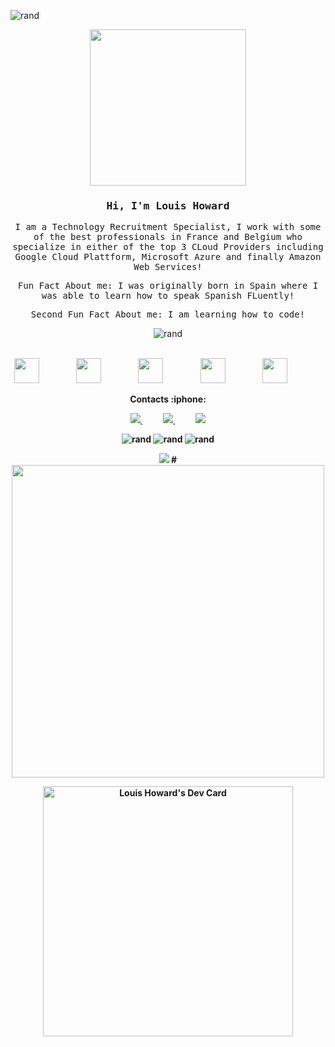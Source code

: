 
![rand](https://rand-xyz.now.sh/api/hello)
<div align="center">
    <img height="250" src="https://i0.wp.com/www.printmag.com/wp-content/uploads/2021/02/4cbe8d_f1ed2800a49649848102c68fc5a66e53mv2.gif?resize=476%2C280&ssl=1">

<head>
<div align='center'>

<h3><samp><strong> Hi, I'm Louis Howard </strong> </samp></h3>


<p> <samp> I am a Technology Recruitment Specialist, I work with some of the best professionals in France and Belgium who specialize in either of the top 3 CLoud Providers including Google Cloud Plattform, Microsoft Azure and finally Amazon Web Services!<br> </samp></p>

<p> <samp>Fun Fact About me: I was originally born in Spain where I was able to learn how to speak Spanish FLuently!<br> </samp></p>
  
  <p> <samp>Second Fun Fact About me: I am learning how to code!<br> </samp></p>

![rand](https://rand-xyz.now.sh/api/hello)

  <br>



<div align="center">
    <img height="40" src="https://cdn.jsdelivr.net/gh/devicons/devicon/icons/linkedin/linkedin-original.svg">
    &nbsp;&nbsp;&nbsp;&nbsp;&nbsp;&nbsp;&nbsp;&nbsp;&nbsp;&nbsp;&nbsp;&nbsp;&nbsp;
    <img height="40" src="https://cdn.jsdelivr.net/gh/devicons/devicon/icons/javascript/javascript-plain.svg">
    &nbsp;&nbsp;&nbsp;&nbsp;&nbsp;&nbsp;&nbsp;&nbsp;&nbsp;&nbsp;&nbsp;&nbsp;&nbsp;
    <img height="40" src="https://cdn.jsdelivr.net/gh/devicons/devicon/icons/html5/html5-plain-wordmark.svg">
    &nbsp;&nbsp;&nbsp;&nbsp;&nbsp;&nbsp;&nbsp;&nbsp;&nbsp;&nbsp;&nbsp;&nbsp;&nbsp;
    <img height="40" src="https://cdn.jsdelivr.net/gh/devicons/devicon/icons/go/go-original-wordmark.svg" />
    &nbsp;&nbsp;&nbsp;&nbsp;&nbsp;&nbsp;&nbsp;&nbsp;&nbsp;&nbsp;&nbsp;&nbsp;&nbsp;
    <img height="40" src="https://cdn.jsdelivr.net/gh/devicons/devicon/icons/github/github-original.svg">
      &nbsp;&nbsp;&nbsp;&nbsp;&nbsp;&nbsp;&nbsp;&nbsp;&nbsp;&nbsp;&nbsp;&nbsp;&nbsp;
    <p align="center">
<strong> Contacts :iphone: <strong>
<br>
<p align="center">
    <a href="https://github.com/louishoward10">
        <img  src="https://img.shields.io/badge/github-%23100000.svg?&style=for-the-badge&logo=github&logoColor=white&link=mailto:https://github.com/rider-io">
    </a>
    &nbsp;&nbsp;&nbsp;&nbsp;&nbsp;&nbsp;&nbsp;&nbsp;&nbsp;
    <a href="mailto:louis.howard@oselorecruitment.com">
        <img src="https://img.shields.io/badge/gmail-D14836?&style=for-the-badge&logo=gmail&logoColor=white&link=mailto:louis.howard@oselorecruitment.com">
    </a>
    &nbsp;&nbsp;&nbsp;&nbsp;&nbsp;&nbsp;&nbsp;&nbsp;&nbsp;
    <a href="https://www.linkedin.com/in/louis-howard-199b60148/">
        <img src="https://img.shields.io/badge/linkedin-%230077B5.svg?&style=for-the-badge&logo=linkedin&logoColor=white&link=mailto:https:/https://www.linkedin.com/in/louis-howard-199b60148//">
    </a>
</p>

![rand](https://rand-xyz.now.sh/api/hello)
 ![rand](https://rand-xyz.now.sh/api/hello)
 ![rand](https://rand-xyz.now.sh/api/hello)

<img src="https://user-images.githubusercontent.com/73097560/115834477-dbab4500-a447-11eb-908a-139a6edaec5c.gif">
 #
  
 
  <div align="center">
    <img height="500" src="https://wallpaperaccess.com/full/8054247.jpg">
      
      
    
  <a href="https://app.daily.dev/lhoward5"><img src="https://api.daily.dev/devcards/74acfbb7e2a34204bb59caeb748c0b1d.png?r=hlf" width="400" alt="Louis Howard's Dev Card"/></a>  <div align="centre">
      
      
      
   

 
    

    
 

<br>


  

